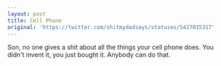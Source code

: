 ```yaml
---
layout: post
title: Cell Phone
original: 'https://twitter.com/shitmydadsays/statuses/5427015317'
---
```


Son, no one gives a shit about all the things your cell phone does. You didn't invent it, you just bought it. Anybody can do that.
